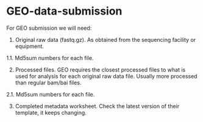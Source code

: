 # GEO-data-submission

For GEO submission we will need:

1. Original raw data (fastq.gz). As obtained from the sequencing facility or equipment.

1.1. Md5sum numbers for each file.

2. Processed files. GEO requires the closest processed files to what is used for analysis for each original raw data file. Usually more processed than regular bam/bai files.

2.1. Md5sum numbers for each file.

3. Completed metadata worksheet. Check the latest version of their template, it keeps changing.
